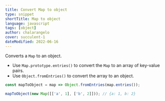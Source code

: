 ```yaml
---
title: Convert Map to object
type: snippet
shortTitle: Map to object
language: javascript
tags: [object]
author: chalarangelo
cover: succulent-1
dateModified: 2022-06-16
---
```


Converts a `Map` to an object.

- Use `Map.prototype.entries()` to convert the `Map` to an array of key-value pairs.
- Use `Object.fromEntries()` to convert the array to an object.

```js
const mapToObject = map => Object.fromEntries(map.entries());
```

```js
mapToObject(new Map([['a', 1], ['b', 2]])); // {a: 1, b: 2}
```
